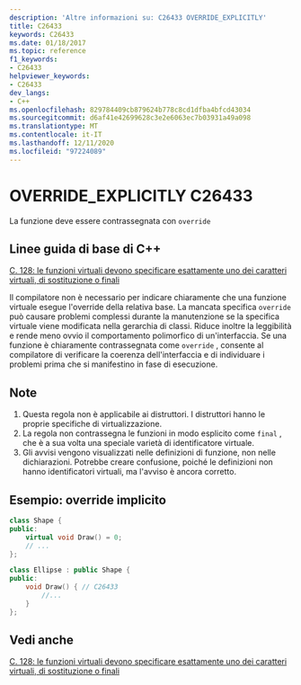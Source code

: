 ```yaml
---
description: 'Altre informazioni su: C26433 OVERRIDE_EXPLICITLY'
title: C26433
keywords: C26433
ms.date: 01/18/2017
ms.topic: reference
f1_keywords:
- C26433
helpviewer_keywords:
- C26433
dev_langs:
- C++
ms.openlocfilehash: 829784409cb879624b778c8cd1dfba4bfcd43034
ms.sourcegitcommit: d6af41e42699628c3e2e6063ec7b03931a49a098
ms.translationtype: MT
ms.contentlocale: it-IT
ms.lasthandoff: 12/11/2020
ms.locfileid: "97224089"
---
```

# <a name="c26433-override_explicitly"></a>OVERRIDE_EXPLICITLY C26433

La funzione deve essere contrassegnata con `override`

## <a name="c-core-guidelines"></a>Linee guida di base di C++

[C. 128: le funzioni virtuali devono specificare esattamente uno dei caratteri virtuali, di sostituzione o finali](https://github.com/isocpp/CppCoreGuidelines/blob/master/CppCoreGuidelines.md)

Il compilatore non è necessario per indicare chiaramente che una funzione virtuale esegue l'override della relativa base. La mancata specifica `override` può causare problemi complessi durante la manutenzione se la specifica virtuale viene modificata nella gerarchia di classi. Riduce inoltre la leggibilità e rende meno ovvio il comportamento polimorfico di un'interfaccia. Se una funzione è chiaramente contrassegnata come `override` , consente al compilatore di verificare la coerenza dell'interfaccia e di individuare i problemi prima che si manifestino in fase di esecuzione.

## <a name="notes"></a>Note

1. Questa regola non è applicabile ai distruttori. I distruttori hanno le proprie specifiche di virtualizzazione.
1. La regola non contrassegna le funzioni in modo esplicito come `final` , che è a sua volta una speciale varietà di identificatore virtuale.
1. Gli avvisi vengono visualizzati nelle definizioni di funzione, non nelle dichiarazioni. Potrebbe creare confusione, poiché le definizioni non hanno identificatori virtuali, ma l'avviso è ancora corretto.

## <a name="example--implicit-overriding"></a>Esempio: override implicito

```cpp
class Shape {
public:
    virtual void Draw() = 0;
    // ...
};

class Ellipse : public Shape {
public:
    void Draw() { // C26433
        //...
    }
};
```

## <a name="see-also"></a>Vedi anche

[C. 128: le funzioni virtuali devono specificare esattamente uno dei caratteri virtuali, di sostituzione o finali](https://github.com/isocpp/CppCoreGuidelines/blob/master/CppCoreGuidelines.md)
